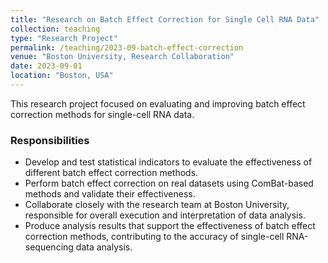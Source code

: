```yaml
---
title: "Research on Batch Effect Correction for Single Cell RNA Data"
collection: teaching
type: "Research Project"
permalink: /teaching/2023-09-batch-effect-correction
venue: "Boston University, Research Collaboration"
date: 2023-09-01
location: "Boston, USA"
---
```


This research project focused on evaluating and improving batch effect correction methods for single-cell RNA data.

### Responsibilities
- Develop and test statistical indicators to evaluate the effectiveness of different batch effect correction methods.
- Perform batch effect correction on real datasets using ComBat-based methods and validate their effectiveness.
- Collaborate closely with the research team at Boston University, responsible for overall execution and interpretation of data analysis.
- Produce analysis results that support the effectiveness of batch effect correction methods, contributing to the accuracy of single-cell RNA-sequencing data analysis.
